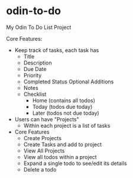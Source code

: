 # odin-to-do
My Odin To Do List Project

Core Features:
- Keep track of tasks, each task has
    - Title
    - Description
    - Due Date
    - Priority
    - Completed Status
    Optional Additions
    - Notes
    - Checklist
        - Home (contains all todos)
        - Today (todos due today)
        - Later (todos not due today)
- Users can have "Projects"
    - Within each project is a list of tasks
- Core Features
    - Create Projects
    - Create Tasks and add to project
    - View All Projects
    - View all todos within a project
    - Expand a single todo to see/edit its details
    - Delete a todo